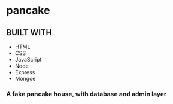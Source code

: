 # pancake

## BUILT WITH
- HTML
- CSS
- JavaScript
- Node 
- Express
- Mongoe

### A fake pancake house, with database and admin layer
